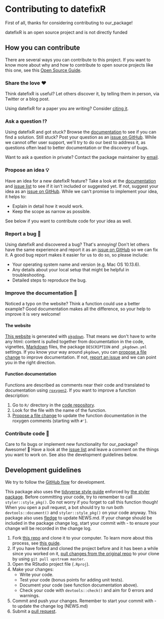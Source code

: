 # Contributing to datefixR

<!-- This CONTRIBUTING.md is adapted from https://gist.github.com/peterdesmet/e90a1b0dc17af6c12daf6e8b2f044e7c -->

First of all, thanks for considering contributing to our_package!

datefixR is an open source project and is not directly funded

[repo]: https://github.com/ropensci/datefixR
[issues]: https://github.com/ropensci/datefixR/issues
[new_issue]: https://github.com/ropensci/datefixR/issues/new
[website]: https://docs.ropensci.org/datefixR/
[citation]: https://docs.ropensci.org/datefixR/authors.html#citation
[email]: mailto:nathan.constantine-cooke@ed.ac.uk

## How you can contribute

There are several ways you can contribute to this project. If you want to know more about why and how to contribute to open source projects like this one, see this [Open Source Guide](https://opensource.guide/how-to-contribute/).

### Share the love ❤️

Think datefixR is useful? Let others discover it, by telling them in person, via Twitter or a blog post.

Using datefixR for a paper you are writing? Consider [citing it][citation].

### Ask a question ⁉️

Using datefixR and got stuck? Browse the [documentation][website] to see if you can find a solution. Still stuck? Post your question as an [issue on GitHub][new_issue]. While we cannot offer user support, we'll try to do our best to address it, as questions often lead to better documentation or the discovery of bugs.

Want to ask a question in private? Contact the package maintainer by [email][email].

### Propose an idea 💡

Have an idea for a new datefixR feature? Take a look at the [documentation][website] and [issue list][issues] to see if it isn't included or suggested yet. If not, suggest your idea as an [issue on GitHub][new_issue]. While we can't promise to implement your idea, it helps to:

* Explain in detail how it would work.
* Keep the scope as narrow as possible.

See below if you want to contribute code for your idea as well.

### Report a bug 🐛

Using datefixR and discovered a bug? That's annoying! Don't let others have the same experience and report it as an [issue on GitHub][new_issue] so we can fix it. A good bug report makes it easier for us to do so, so please include:

* Your operating system name and version (e.g. Mac OS 10.13.6).
* Any details about your local setup that might be helpful in troubleshooting.
* Detailed steps to reproduce the bug.

### Improve the documentation 📖

Noticed a typo on the website? Think a function could use a better example? Good documentation makes all the difference, so your help to improve it is very welcome!

#### The website

[This website][website] is generated with [`pkgdown`](http://pkgdown.r-lib.org/). That means we don't have to write any html: content is pulled together from documentation in the code, vignettes, [Markdown](https://guides.github.com/features/mastering-markdown/) files, the package `DESCRIPTION` and `_pkgdown.yml` settings. If you know your way around `pkgdown`, you can [propose a file change](https://help.github.com/articles/editing-files-in-another-user-s-repository/) to improve documentation. If not, [report an issue][new_issue] and we can point you in the right direction.

#### Function documentation

Functions are described as comments near their code and translated to documentation using [`roxygen2`](https://klutometis.github.io/roxygen/). If you want to improve a function description:

1. Go to `R/` directory in the [code repository][repo].
2. Look for the file with the name of the function.
3. [Propose a file change](https://help.github.com/articles/editing-files-in-another-user-s-repository/) to update the function documentation in the roxygen comments (starting with `#'`).

### Contribute code 📝

Care to fix bugs or implement new functionality for our_package? Awesome! 👏 Have a look at the [issue list][issues] and leave a comment on the things you want to work on. See also the development guidelines below.

## Development guidelines

We try to follow the [GitHub flow](https://guides.github.com/introduction/flow/) for development.

This package also uses the [tidyverse style guide](https://style.tidyverse.org)
enforced by [the styler package](https://www.tidyverse.org/blog/2017/12/styler-1.0.0/).
Before committing your code, try to remember to call  `styler::style_pkg()`.
Do not worry if you forget to call this function though! When you open a pull
request, a bot should try to run both `devtools::document()` and
`styler::style_pkg()` on your code anyway. This package also uses
[fledge](https://cynkra.github.io/fledge/) to update NEWS.md. If your change
should be included in the package change log, start your commit with  - to ensure
your change will be recorded in the change log. 

1. Fork [this repo][repo] and clone it to your computer. To learn more about this process, see [this guide](https://guides.github.com/activities/forking/).
2. If you have forked and cloned the project before and it has been a while since you worked on it, [pull changes from the original repo](https://help.github.com/articles/merging-an-upstream-repository-into-your-fork/) to your clone by using `git pull upstream master`.
3. Open the RStudio project file (`.Rproj`).
4. Make your changes:
    * Write your code.
    * Test your code (bonus points for adding unit tests).
    * Document your code (see function documentation above).
    * Check your code with `devtools::check()` and aim for 0 errors and warnings.
5. Commit and push your changes. Remember to start your commit with - to update
the change log (NEWS.md)
6. Submit a [pull request](https://guides.github.com/activities/forking/#making-a-pull-request).
